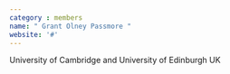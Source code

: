 ```yaml
---
category : members
name: " Grant Olney Passmore " 
website: '#'
---
```

University of Cambridge and University of Edinburgh
UK

